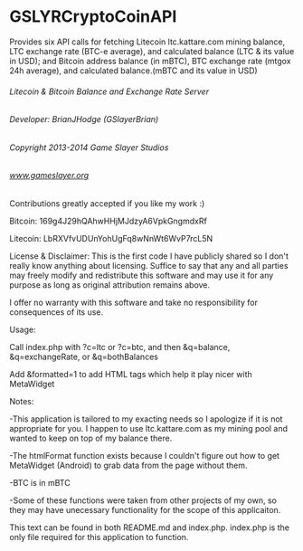 GSLYRCryptoCoinAPI
==================

Provides six API calls for fetching Litecoin ltc.kattare.com mining balance, LTC exchange rate (BTC-e average), and calculated balance (LTC &amp; its value in USD); and Bitcoin address balance (in mBTC), BTC exchange rate (mtgox 24h average), and calculated balance.(mBTC and its value in USD)

######    Litecoin & Bitcoin Balance and Exchange Rate Server    ######
######          Developer: BrianJHodge (GSlayerBrian)            ######
######         Copyright 2013-2014 Game Slayer Studios           ######
######                  www.gameslayer.org                       ######

Contributions greatly accepted if you like my work :)

Bitcoin:  169g4J29hQAhwHHjMJdzyA6VpkGngmdxRf

Litecoin: LbRXVfvUDUnYohUgFq8wNnWt6WvP7rcL5N

License & Disclaimer:
This is the first code I have publicly shared so I don't really know anything about licensing.
Suffice to say that any and all parties may freely modify and redistribute this software and  may use it for any purpose as long as original attribution remains above.

I offer no warranty with this software and take no responsibility for consequences of its use.


Usage:

Call index.php with ?c=ltc or ?c=btc, and then &q=balance, &q=exchangeRate, or &q=bothBalances

Add &formatted=1 to add HTML tags which help it play nicer with MetaWidget


Notes:

-This application is tailored to my exacting needs so I apologize if it is not appropriate for you. I happen to use ltc.kattare.com as my mining pool and wanted to keep on top of my balance there.

-The htmlFormat function exists because I couldn't figure out how to get MetaWidget (Android) to grab data from the page without them.

-BTC is in mBTC

-Some of these functions were taken from other projects of my own, so they may have unecessary functionality for the scope of this applicaiton.

This text can be found in both README.md and index.php. index.php is the only file required for this application to function.
